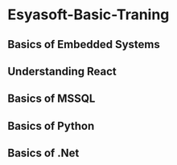 # Esyasoft-Basic-Traning

## Basics of Embedded Systems

## Understanding React
  
## Basics of MSSQL

## Basics of Python

## Basics of .Net
